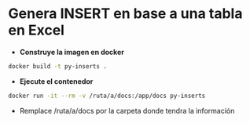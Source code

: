# Genera INSERT en base a una tabla en Excel

- **Construye la imagen en docker**
```bash
docker build -t py-inserts .
```

- **Ejecute el contenedor**
```bash
docker run -it --rm -v /ruta/a/docs:/app/docs py-inserts
```

- Remplace /ruta/a/docs por la carpeta donde tendra la información
